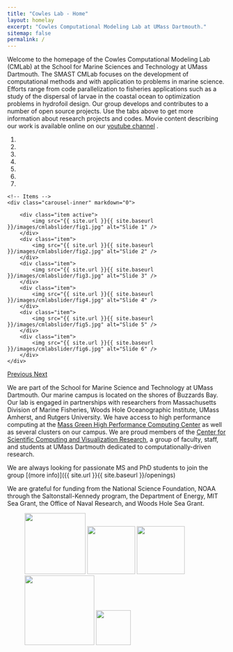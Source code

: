 ```yaml
---
title: "Cowles Lab - Home"
layout: homelay
excerpt: "Cowles Computational Modeling Lab at UMass Dartmouth."
sitemap: false
permalink: /
---
```


Welcome to the homepage of the Cowles Computational Modeling Lab (CMLab) at the School for Marine Sciences and Technology at UMass Dartmouth.  The SMAST CMLab focuses on the development of computational methods and with application to problems in marine science. Efforts range from code parallelization to fisheries applications such as a study of the dispersal of larvae in the coastal ocean to optimization problems in hydrofoil design.   Our group develops and contributes to a number of open source projects.  Use the tabs above to get more information about research projects and codes.   Movie content describing our work is available online on our <a href="http://www.youtube.com/user/smastcmlab/" target="_blank">youtube channel</a> .

<div markdown="0" id="carousel" class="carousel slide" data-ride="carousel" data-interval="5000" data-pause="hover" >
    <!-- Menu -->
    <ol class="carousel-indicators">
        <li data-target="#carousel" data-slide-to="0" class="active"></li>
        <li data-target="#carousel" data-slide-to="1"></li>
        <li data-target="#carousel" data-slide-to="2"></li>
        <li data-target="#carousel" data-slide-to="3"></li>
        <li data-target="#carousel" data-slide-to="4"></li>
        <li data-target="#carousel" data-slide-to="5"></li>
        <li data-target="#carousel" data-slide-to="6"></li>
    </ol>

    <!-- Items -->
    <div class="carousel-inner" markdown="0">

        <div class="item active">
            <img src="{{ site.url }}{{ site.baseurl }}/images/cmlabslider/fig1.jpg" alt="Slide 1" />
        </div>
        <div class="item">
            <img src="{{ site.url }}{{ site.baseurl }}/images/cmlabslider/fig2.jpg" alt="Slide 2" />
        </div>
        <div class="item">
            <img src="{{ site.url }}{{ site.baseurl }}/images/cmlabslider/fig3.jpg" alt="Slide 3" />
        </div>
        <div class="item">
            <img src="{{ site.url }}{{ site.baseurl }}/images/cmlabslider/fig4.jpg" alt="Slide 4" />
        </div>
        <div class="item">
            <img src="{{ site.url }}{{ site.baseurl }}/images/cmlabslider/fig5.jpg" alt="Slide 5" />
        </div>
        <div class="item">
            <img src="{{ site.url }}{{ site.baseurl }}/images/cmlabslider/fig6.jpg" alt="Slide 6" />
        </div>
    </div> 
  <a class="left carousel-control" href="#carousel" role="button" data-slide="prev">
    <span class="glyphicon glyphicon-chevron-left" aria-hidden="true"></span>
    <span class="sr-only">Previous</span>
  </a>
  <a class="right carousel-control" href="#carousel" role="button" data-slide="next">
    <span class="glyphicon glyphicon-chevron-right" aria-hidden="true"></span>
    <span class="sr-only">Next</span>
  </a>
</div>



We are part of the School for Marine Science and Technology at UMass Dartmouth.  Our marine campus is located on the shores of Buzzards Bay.  Our lab is engaged in partnerships with researchers from Massachusetts Division of Marine Fisheries, Woods Hole Oceanographic Institute, UMass Amherst, and Rutgers University.  We have access to high performance computing at the <a href="http://www.mghpcc.org/" target="blank"> Mass Green High Performance Computing Center</a> as well as several clusters on our campus.  We are proud members of the <a href="http://cscvr1.umassd.edu/" target="_blank">Center for Scientific Computing and Visualization Research</a>, a group of faculty, staff, and students at UMass Dartmouth dedicated to computationally-driven research.  

We are always looking for passionate MS and PhD students to join the group [(more info)]({{ site.url }}{{ site.baseurl }}/openings) 
 
 
We are grateful for funding from the National Science Foundation, NOAA through the Saltonstall-Kennedy program, the Department of Energy, MIT Sea Grant, the Office of Naval Research, and Woods Hole Sea Grant. 

<figure class="fourth">
  <img src="{{ site.url }}{{ site.baseurl }}/images/logopic/onr_logo.jpg" style="width: 140px">
  <img src="{{ site.url }}{{ site.baseurl }}/images/logopic/NSF_logo.jpg" style="width: 110px">
  <img src="{{ site.url }}{{ site.baseurl }}/images/logopic/MITSG_logo.jpg" style="width: 110px">
  <img src="{{ site.url }}{{ site.baseurl }}/images/logopic/DOE_logo.jpg" style="width: 160px">
  <img src="{{ site.url }}{{ site.baseurl }}/images/logopic/NOAA_logo.png" style="width: 80px">
</figure>






